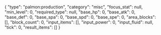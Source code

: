 {
  "type": "palmon:production",
"category": "misc",
  "focus_stat": null,
  "min_level": 0,
  "required_type": null,
  "base_hp": 0,
  "base_atk": 0,
  "base_def": 0,
  "base_spa": 0,
  "base_spd": 0,
  "base_spe": 0,
  "area_blocks": [],
  "block_count": 0,
  "input_items": [],
  "input_power": 0,
  "input_fluid": null,
  "tick": 0,
  "result_items": []
}